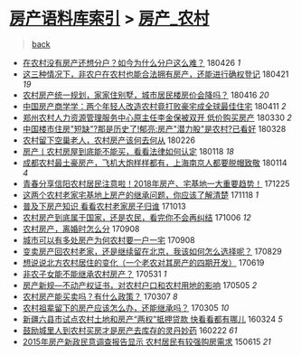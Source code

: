 [房产语料库索引](../../README.md)  > [房产_农村](房产_农村.md)
====
> [back](../README.md)

- [在农村没有房产还想分户？如今为什么分户这么难？](http://jkwz.applinzi.com/ittc/7096339309487719434.html#%E5%9C%A8%E5%86%9C%E6%9D%91%E6%B2%A1%E6%9C%89%E6%88%BF%E4%BA%A7%E8%BF%98%E6%83%B3%E5%88%86%E6%88%B7%EF%BC%9F%E5%A6%82%E4%BB%8A%E4%B8%BA%E4%BB%80%E4%B9%88%E5%88%86%E6%88%B7%E8%BF%99%E4%B9%88%E9%9A%BE%EF%BC%9F) 180426 *1* 
- [这三种情况下，非农户在农村也能合法拥有房产，还能进行确权登记](http://jkwz.applinzi.com/ittc/7094392565401125899.html#%E8%BF%99%E4%B8%89%E7%A7%8D%E6%83%85%E5%86%B5%E4%B8%8B%EF%BC%8C%E9%9D%9E%E5%86%9C%E6%88%B7%E5%9C%A8%E5%86%9C%E6%9D%91%E4%B9%9F%E8%83%BD%E5%90%88%E6%B3%95%E6%8B%A5%E6%9C%89%E6%88%BF%E4%BA%A7%EF%BC%8C%E8%BF%98%E8%83%BD%E8%BF%9B%E8%A1%8C%E7%A1%AE%E6%9D%83%E7%99%BB%E8%AE%B0) 180421 *19* 
- [农村房产统一规划，家家住别墅，城市居民楼房价会降吗？](http://jkwz.applinzi.com/ittc/7092651106863940618.html#%E5%86%9C%E6%9D%91%E6%88%BF%E4%BA%A7%E7%BB%9F%E4%B8%80%E8%A7%84%E5%88%92%EF%BC%8C%E5%AE%B6%E5%AE%B6%E4%BD%8F%E5%88%AB%E5%A2%85%EF%BC%8C%E5%9F%8E%E5%B8%82%E5%B1%85%E6%B0%91%E6%A5%BC%E6%88%BF%E4%BB%B7%E4%BC%9A%E9%99%8D%E5%90%97%EF%BC%9F) 180416 *20* 
- [中国房产商学学：两个年轻人改造农村竟打败豪宅成全球最佳住宅](http://jkwz.applinzi.com/ittc/7090687262453138448.html#%E4%B8%AD%E5%9B%BD%E6%88%BF%E4%BA%A7%E5%95%86%E5%AD%A6%E5%AD%A6%EF%BC%9A%E4%B8%A4%E4%B8%AA%E5%B9%B4%E8%BD%BB%E4%BA%BA%E6%94%B9%E9%80%A0%E5%86%9C%E6%9D%91%E7%AB%9F%E6%89%93%E8%B4%A5%E8%B1%AA%E5%AE%85%E6%88%90%E5%85%A8%E7%90%83%E6%9C%80%E4%BD%B3%E4%BD%8F%E5%AE%85) 180411 *2* 
- [郑州农村人力资源管理服务中心原主任李金保被双开 低价购买房产](http://jkwz.applinzi.com/ittc/7086278243898622993.html#%E9%83%91%E5%B7%9E%E5%86%9C%E6%9D%91%E4%BA%BA%E5%8A%9B%E8%B5%84%E6%BA%90%E7%AE%A1%E7%90%86%E6%9C%8D%E5%8A%A1%E4%B8%AD%E5%BF%83%E5%8E%9F%E4%B8%BB%E4%BB%BB%E6%9D%8E%E9%87%91%E4%BF%9D%E8%A2%AB%E5%8F%8C%E5%BC%80+%E4%BD%8E%E4%BB%B7%E8%B4%AD%E4%B9%B0%E6%88%BF%E4%BA%A7) 180330 *2* 
- [中国楼市住房&quot;短缺&quot;?那是历史了!郁亮:房产&quot;潜力股&quot;是农村?已看好](http://jkwz.applinzi.com/ittc/7085581610064020487.html#%E4%B8%AD%E5%9B%BD%E6%A5%BC%E5%B8%82%E4%BD%8F%E6%88%BF%26quot%3B%E7%9F%AD%E7%BC%BA%26quot%3B%3F%E9%82%A3%E6%98%AF%E5%8E%86%E5%8F%B2%E4%BA%86%21%E9%83%81%E4%BA%AE%3A%E6%88%BF%E4%BA%A7%26quot%3B%E6%BD%9C%E5%8A%9B%E8%82%A1%26quot%3B%E6%98%AF%E5%86%9C%E6%9D%91%3F%E5%B7%B2%E7%9C%8B%E5%A5%BD) 180328  
- [农村留下空巢老人，农村房产该何去何从](http://jkwz.applinzi.com/ittc/7074381774082016273.html#%E5%86%9C%E6%9D%91%E7%95%99%E4%B8%8B%E7%A9%BA%E5%B7%A2%E8%80%81%E4%BA%BA%EF%BC%8C%E5%86%9C%E6%9D%91%E6%88%BF%E4%BA%A7%E8%AF%A5%E4%BD%95%E5%8E%BB%E4%BD%95%E4%BB%8E) 180226  
- [房产丨农村房屋到底能不能买，看看法律如何认定](http://jkwz.applinzi.com/ittc/7059933681185981450.html#%E6%88%BF%E4%BA%A7%E4%B8%A8%E5%86%9C%E6%9D%91%E6%88%BF%E5%B1%8B%E5%88%B0%E5%BA%95%E8%83%BD%E4%B8%8D%E8%83%BD%E4%B9%B0%EF%BC%8C%E7%9C%8B%E7%9C%8B%E6%B3%95%E5%BE%8B%E5%A6%82%E4%BD%95%E8%AE%A4%E5%AE%9A) 180118 *18* 
- [成都农村最土豪房产，飞机大炮样样都有，上海南京人都要脱帽致敬](http://jkwz.applinzi.com/ittc/7058064188696429584.html#%E6%88%90%E9%83%BD%E5%86%9C%E6%9D%91%E6%9C%80%E5%9C%9F%E8%B1%AA%E6%88%BF%E4%BA%A7%EF%BC%8C%E9%A3%9E%E6%9C%BA%E5%A4%A7%E7%82%AE%E6%A0%B7%E6%A0%B7%E9%83%BD%E6%9C%89%EF%BC%8C%E4%B8%8A%E6%B5%B7%E5%8D%97%E4%BA%AC%E4%BA%BA%E9%83%BD%E8%A6%81%E8%84%B1%E5%B8%BD%E8%87%B4%E6%95%AC) 180114 *4* 
- [青春分享信阳农村居民注意啦！2018年房产、宅基地一大重要趋势！](http://jkwz.applinzi.com/ittc/7051114455809655825.html#%E9%9D%92%E6%98%A5%E5%88%86%E4%BA%AB%E4%BF%A1%E9%98%B3%E5%86%9C%E6%9D%91%E5%B1%85%E6%B0%91%E6%B3%A8%E6%84%8F%E5%95%A6%EF%BC%812018%E5%B9%B4%E6%88%BF%E4%BA%A7%E3%80%81%E5%AE%85%E5%9F%BA%E5%9C%B0%E4%B8%80%E5%A4%A7%E9%87%8D%E8%A6%81%E8%B6%8B%E5%8A%BF%EF%BC%81) 171225  
- [这两个农村老家宅基地上房产的继承问题，你应该了解清楚](http://jkwz.applinzi.com/ittc/7037225071347762192.html#%E8%BF%99%E4%B8%A4%E4%B8%AA%E5%86%9C%E6%9D%91%E8%80%81%E5%AE%B6%E5%AE%85%E5%9F%BA%E5%9C%B0%E4%B8%8A%E6%88%BF%E4%BA%A7%E7%9A%84%E7%BB%A7%E6%89%BF%E9%97%AE%E9%A2%98%EF%BC%8C%E4%BD%A0%E5%BA%94%E8%AF%A5%E4%BA%86%E8%A7%A3%E6%B8%85%E6%A5%9A) 171118 *1* 
- [普及下房产知识 看看农村老家房子归谁](http://jkwz.applinzi.com/ittc/7023911127086531601.html#%E6%99%AE%E5%8F%8A%E4%B8%8B%E6%88%BF%E4%BA%A7%E7%9F%A5%E8%AF%86+%E7%9C%8B%E7%9C%8B%E5%86%9C%E6%9D%91%E8%80%81%E5%AE%B6%E6%88%BF%E5%AD%90%E5%BD%92%E8%B0%81) 171013  
- [农村房产到底属于国家，还是农民，看完你不会再纠结](http://jkwz.applinzi.com/ittc/7021323604401325072.html#%E5%86%9C%E6%9D%91%E6%88%BF%E4%BA%A7%E5%88%B0%E5%BA%95%E5%B1%9E%E4%BA%8E%E5%9B%BD%E5%AE%B6%EF%BC%8C%E8%BF%98%E6%98%AF%E5%86%9C%E6%B0%91%EF%BC%8C%E7%9C%8B%E5%AE%8C%E4%BD%A0%E4%B8%8D%E4%BC%9A%E5%86%8D%E7%BA%A0%E7%BB%93) 171006 *12* 
- [农村房产，离婚时怎么分](http://jkwz.applinzi.com/ittc/7010862208429605905.html#%E5%86%9C%E6%9D%91%E6%88%BF%E4%BA%A7%EF%BC%8C%E7%A6%BB%E5%A9%9A%E6%97%B6%E6%80%8E%E4%B9%88%E5%88%86) 170908  
- [城市可以有多处房产为何农村要一户一宅](http://jkwz.applinzi.com/ittc/7010728621390693136.html#%E5%9F%8E%E5%B8%82%E5%8F%AF%E4%BB%A5%E6%9C%89%E5%A4%9A%E5%A4%84%E6%88%BF%E4%BA%A7%E4%B8%BA%E4%BD%95%E5%86%9C%E6%9D%91%E8%A6%81%E4%B8%80%E6%88%B7%E4%B8%80%E5%AE%85) 170908  
- [变卖房产回农村老家，还是继续留在北京，我该如何怎么选择呢？](http://jkwz.applinzi.com/ittc/7007339595153540113.html#%E5%8F%98%E5%8D%96%E6%88%BF%E4%BA%A7%E5%9B%9E%E5%86%9C%E6%9D%91%E8%80%81%E5%AE%B6%EF%BC%8C%E8%BF%98%E6%98%AF%E7%BB%A7%E7%BB%AD%E7%95%99%E5%9C%A8%E5%8C%97%E4%BA%AC%EF%BC%8C%E6%88%91%E8%AF%A5%E5%A6%82%E4%BD%95%E6%80%8E%E4%B9%88%E9%80%89%E6%8B%A9%E5%91%A2%EF%BC%9F) 170829  
- [想说说北方农村居住的变化（一个老农对其房产的四期开发）](http://jkwz.applinzi.com/ittc/6980824609765983236.html#%E6%83%B3%E8%AF%B4%E8%AF%B4%E5%8C%97%E6%96%B9%E5%86%9C%E6%9D%91%E5%B1%85%E4%BD%8F%E7%9A%84%E5%8F%98%E5%8C%96%EF%BC%88%E4%B8%80%E4%B8%AA%E8%80%81%E5%86%9C%E5%AF%B9%E5%85%B6%E6%88%BF%E4%BA%A7%E7%9A%84%E5%9B%9B%E6%9C%9F%E5%BC%80%E5%8F%91%EF%BC%89) 170619  
- [非农子女能不能继承农村房产？](http://jkwz.applinzi.com/ittc/6973843195443020804.html#%E9%9D%9E%E5%86%9C%E5%AD%90%E5%A5%B3%E8%83%BD%E4%B8%8D%E8%83%BD%E7%BB%A7%E6%89%BF%E5%86%9C%E6%9D%91%E6%88%BF%E4%BA%A7%EF%BC%9F) 170531 *1* 
- [房产新规—不动产权证书，对农村户口和农村用地的影响](http://jkwz.applinzi.com/ittc/6964052708825760773.html#%E6%88%BF%E4%BA%A7%E6%96%B0%E8%A7%84%E2%80%94%E4%B8%8D%E5%8A%A8%E4%BA%A7%E6%9D%83%E8%AF%81%E4%B9%A6%EF%BC%8C%E5%AF%B9%E5%86%9C%E6%9D%91%E6%88%B7%E5%8F%A3%E5%92%8C%E5%86%9C%E6%9D%91%E7%94%A8%E5%9C%B0%E7%9A%84%E5%BD%B1%E5%93%8D) 170505 *2* 
- [农村房产能买卖吗？有什么政策？](http://jkwz.applinzi.com/ittc/6942225940204749829.html#%E5%86%9C%E6%9D%91%E6%88%BF%E4%BA%A7%E8%83%BD%E4%B9%B0%E5%8D%96%E5%90%97%EF%BC%9F%E6%9C%89%E4%BB%80%E4%B9%88%E6%94%BF%E7%AD%96%EF%BC%9F) 170307 *8* 
- [农村祖辈留下的房产应该怎么办，还能继承吗？](http://jkwz.applinzi.com/ittc/6941542684207612932.html#%E5%86%9C%E6%9D%91%E7%A5%96%E8%BE%88%E7%95%99%E4%B8%8B%E7%9A%84%E6%88%BF%E4%BA%A7%E5%BA%94%E8%AF%A5%E6%80%8E%E4%B9%88%E5%8A%9E%EF%BC%8C%E8%BF%98%E8%83%BD%E7%BB%A7%E6%89%BF%E5%90%97%EF%BC%9F) 170305 *10* 
- [新疆六县市试点农村土地和房产“两权”抵押贷款 快看看都有哪儿](http://jkwz.applinzi.com/ittc/6813253237356364804.html#%E6%96%B0%E7%96%86%E5%85%AD%E5%8E%BF%E5%B8%82%E8%AF%95%E7%82%B9%E5%86%9C%E6%9D%91%E5%9C%9F%E5%9C%B0%E5%92%8C%E6%88%BF%E4%BA%A7%E2%80%9C%E4%B8%A4%E6%9D%83%E2%80%9D%E6%8A%B5%E6%8A%BC%E8%B4%B7%E6%AC%BE+%E5%BF%AB%E7%9C%8B%E7%9C%8B%E9%83%BD%E6%9C%89%E5%93%AA%E5%84%BF) 160324 *5* 
- [鼓励城里人到农村买房才是房产去库存的灵丹妙药](http://jkwz.applinzi.com/ittc/6801551736443503620.html#%E9%BC%93%E5%8A%B1%E5%9F%8E%E9%87%8C%E4%BA%BA%E5%88%B0%E5%86%9C%E6%9D%91%E4%B9%B0%E6%88%BF%E6%89%8D%E6%98%AF%E6%88%BF%E4%BA%A7%E5%8E%BB%E5%BA%93%E5%AD%98%E7%9A%84%E7%81%B5%E4%B8%B9%E5%A6%99%E8%8D%AF) 160222 *61* 
- [2015年房产新政民意调查报告显示 农村居民有较强购房需求](http://jkwz.applinzi.com/ittc/547650611424802831.html#2015%E5%B9%B4%E6%88%BF%E4%BA%A7%E6%96%B0%E6%94%BF%E6%B0%91%E6%84%8F%E8%B0%83%E6%9F%A5%E6%8A%A5%E5%91%8A%E6%98%BE%E7%A4%BA+%E5%86%9C%E6%9D%91%E5%B1%85%E6%B0%91%E6%9C%89%E8%BE%83%E5%BC%BA%E8%B4%AD%E6%88%BF%E9%9C%80%E6%B1%82) 150615 *21* 
